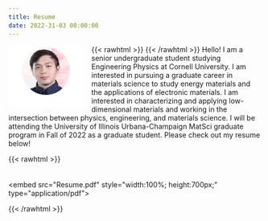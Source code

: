 ```yaml
---
title: Resume
date: 2022-31-03 00:00:00
---
```


{{< rawhtml >}}
<img src="me.jpg" style="float: left; margin-right: 15px;">
{{< /rawhtml >}}
Hello! I am a senior undergraduate student studying Engineering Physics at Cornell University. I am interested in pursuing a graduate career in materials science to study energy materials and the applications of electronic materials. I am interested in characterizing and applying low-dimensional materials and working in the intersection between physics, engineering, and materials science. I will be attending the University of Illinois Urbana-Champaign MatSci graduate program in Fall of 2022 as a graduate student. Please check out my resume below!



{{< rawhtml >}}
<br>
<br>
<br>
<embed src="Resume.pdf" style="width:100%; height:700px;” type="application/pdf">

{{< /rawhtml >}}
